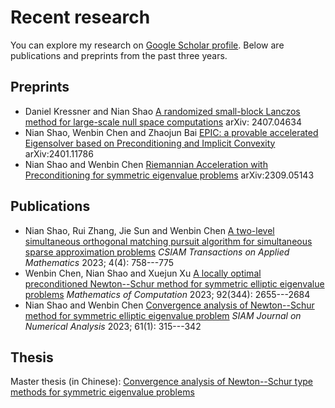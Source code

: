 # Recent research

You can explore my research on [Google Scholar profile](https://scholar.google.com/citations?user=bnYu99YAAAAJ&hl=zh-CN). Below are publications and preprints from the past three years.

## Preprints
+ Daniel Kressner and Nian Shao [A randomized small-block Lanczos method for large-scale null space computations](https://arxiv.org/abs/2407.04634) arXiv: 2407.04634
+ Nian Shao, Wenbin Chen and Zhaojun Bai [EPIC: a provable accelerated Eigensolver based on Preconditioning and Implicit Convexity](https://arxiv.org/abs/2401.11786) arXiv:2401.11786
+ Nian Shao and Wenbin Chen [Riemannian Acceleration with Preconditioning for symmetric eigenvalue problems](https://arxiv.org/abs/2309.05143) arXiv:2309.05143 

## Publications
+ Nian Shao, Rui Zhang, Jie Sun and Wenbin Chen [A two-level simultaneous orthogonal matching pursuit algorithm for simultaneous sparse approximation problems](https://doi.org/10.4208/csiam-am.SO-2022-0050) _CSIAM Transactions on Applied Mathematics_ 2023; 4(4): 758---775
+ Wenbin Chen, Nian Shao and Xuejun Xu [A locally optimal preconditioned Newton--Schur method for symmetric elliptic eigenvalue problems](https://doi.org/10.1090/mcom/3860) _Mathematics of Computation_ 2023; 92(344): 2655---2684
+ Nian Shao and Wenbin Chen [Convergence analysis of Newton--Schur method for symmetric elliptic eigenvalue problem](https://doi.org/10.1137/21M1448847) _SIAM Journal on Numerical Analysis_ 2023; 61(1): 315---342

## Thesis 

Master thesis (in Chinese): [Convergence analysis of Newton--Schur type methods for symmetric eigenvalue problems](https://thesis.fudan.edu.cn/) 

